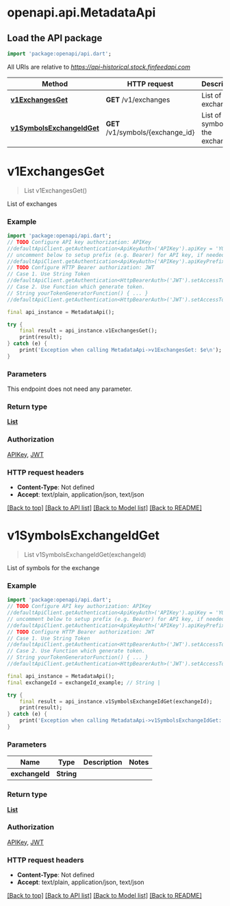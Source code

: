 # openapi.api.MetadataApi

## Load the API package
```dart
import 'package:openapi/api.dart';
```

All URIs are relative to *https://api-historical.stock.finfeedapi.com*

Method | HTTP request | Description
------------- | ------------- | -------------
[**v1ExchangesGet**](MetadataApi.md#v1exchangesget) | **GET** /v1/exchanges | List of exchanges
[**v1SymbolsExchangeIdGet**](MetadataApi.md#v1symbolsexchangeidget) | **GET** /v1/symbols/{exchange_id} | List of symbols for the exchange


# **v1ExchangesGet**
> List<FinFeedAPIExchangeModel> v1ExchangesGet()

List of exchanges

### Example
```dart
import 'package:openapi/api.dart';
// TODO Configure API key authorization: APIKey
//defaultApiClient.getAuthentication<ApiKeyAuth>('APIKey').apiKey = 'YOUR_API_KEY';
// uncomment below to setup prefix (e.g. Bearer) for API key, if needed
//defaultApiClient.getAuthentication<ApiKeyAuth>('APIKey').apiKeyPrefix = 'Bearer';
// TODO Configure HTTP Bearer authorization: JWT
// Case 1. Use String Token
//defaultApiClient.getAuthentication<HttpBearerAuth>('JWT').setAccessToken('YOUR_ACCESS_TOKEN');
// Case 2. Use Function which generate token.
// String yourTokenGeneratorFunction() { ... }
//defaultApiClient.getAuthentication<HttpBearerAuth>('JWT').setAccessToken(yourTokenGeneratorFunction);

final api_instance = MetadataApi();

try {
    final result = api_instance.v1ExchangesGet();
    print(result);
} catch (e) {
    print('Exception when calling MetadataApi->v1ExchangesGet: $e\n');
}
```

### Parameters
This endpoint does not need any parameter.

### Return type

[**List<FinFeedAPIExchangeModel>**](FinFeedAPIExchangeModel.md)

### Authorization

[APIKey](../README.md#APIKey), [JWT](../README.md#JWT)

### HTTP request headers

 - **Content-Type**: Not defined
 - **Accept**: text/plain, application/json, text/json

[[Back to top]](#) [[Back to API list]](../README.md#documentation-for-api-endpoints) [[Back to Model list]](../README.md#documentation-for-models) [[Back to README]](../README.md)

# **v1SymbolsExchangeIdGet**
> List<FinFeedAPISymbolModel> v1SymbolsExchangeIdGet(exchangeId)

List of symbols for the exchange

### Example
```dart
import 'package:openapi/api.dart';
// TODO Configure API key authorization: APIKey
//defaultApiClient.getAuthentication<ApiKeyAuth>('APIKey').apiKey = 'YOUR_API_KEY';
// uncomment below to setup prefix (e.g. Bearer) for API key, if needed
//defaultApiClient.getAuthentication<ApiKeyAuth>('APIKey').apiKeyPrefix = 'Bearer';
// TODO Configure HTTP Bearer authorization: JWT
// Case 1. Use String Token
//defaultApiClient.getAuthentication<HttpBearerAuth>('JWT').setAccessToken('YOUR_ACCESS_TOKEN');
// Case 2. Use Function which generate token.
// String yourTokenGeneratorFunction() { ... }
//defaultApiClient.getAuthentication<HttpBearerAuth>('JWT').setAccessToken(yourTokenGeneratorFunction);

final api_instance = MetadataApi();
final exchangeId = exchangeId_example; // String | 

try {
    final result = api_instance.v1SymbolsExchangeIdGet(exchangeId);
    print(result);
} catch (e) {
    print('Exception when calling MetadataApi->v1SymbolsExchangeIdGet: $e\n');
}
```

### Parameters

Name | Type | Description  | Notes
------------- | ------------- | ------------- | -------------
 **exchangeId** | **String**|  | 

### Return type

[**List<FinFeedAPISymbolModel>**](FinFeedAPISymbolModel.md)

### Authorization

[APIKey](../README.md#APIKey), [JWT](../README.md#JWT)

### HTTP request headers

 - **Content-Type**: Not defined
 - **Accept**: text/plain, application/json, text/json

[[Back to top]](#) [[Back to API list]](../README.md#documentation-for-api-endpoints) [[Back to Model list]](../README.md#documentation-for-models) [[Back to README]](../README.md)

